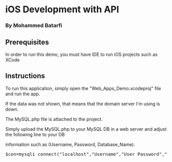 # iOS Development with API

### By Mohammed Batarfi

## Prerequisites

In order to run this demo, you must have IDE to run iOS projects such as XCode


## Instructions

To run this application, simply open the "Web_Apps_Demo.xcodeproj" file and run the app.

If the data was not shown, that means that the domain server I'm using is down.

The MySQL.php file is attached to the project.

Simply upload the MySQL.php to your MySQL DB in a web server and adjust the following line to your DB

information such as (Username, Password, Database_Name).

<pre>$con=mysqli_connect("localhost","Username","User_Password","Database_Name");</pre>
